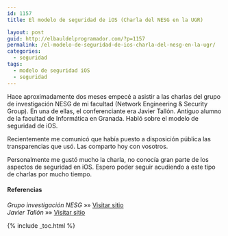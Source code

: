 ```yaml
---
id: 1157
title: El modelo de seguridad de iOS (Charla del NESG en la UGR)

layout: post
guid: http://elbauldelprogramador.com/?p=1157
permalink: /el-modelo-de-seguridad-de-ios-charla-del-nesg-en-la-ugr/
categories:
  - seguridad
tags:
  - modelo de seguridad iOS
  - seguridad
---
```

Hace aproximadamente dos meses empecé a asistir a las charlas del grupo de investigación NESG de mi facultad (Network Engineering & Security Group). En una de ellas, el conferenciante era Javier Tallón. Antiguo alumno de la facultad de Informática en Granada. Habló sobre el modelo de seguridad de iOS.

Recientemente me comunicó que había puesto a disposición pública las transparencias que usó. Las comparto hoy con vosotros.

Personalmente me gustó mucho la charla, no conocía gran parte de los aspectos de seguridad en iOS. Espero poder seguir acudiendo a este tipo de charlas por mucho tiempo.

#### Referencias

*Grupo investigación NESG* »» <a href="http://nesg.ugr.es/" target="_blank">Visitar sitio</a>  
*Javier Tallón* »» <a href="http://jtsec.es/" target="_blank">Visitar sitio</a>



{% include _toc.html %}
